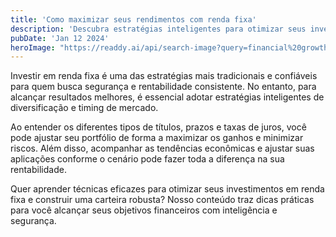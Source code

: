 ```yaml
---
title: 'Como maximizar seus rendimentos com renda fixa'
description: 'Descubra estratégias inteligentes para otimizar seus investimentos em renda fixa e construir um portfólio sólido.'
pubDate: 'Jan 12 2024'
heroImage: "https://readdy.ai/api/search-image?query=financial%20growth%20charts%20fixed%20income%20investments%20with%20professional%20clean%20background%20showing%20upward%20trending%20graphs%20and%20calculator%20on%20desk&width=400&height=250&seq=blog-post-1&orientation=landscape"
---
```


Investir em renda fixa é uma das estratégias mais tradicionais e confiáveis para quem busca segurança e rentabilidade consistente. No entanto, para alcançar resultados melhores, é essencial adotar estratégias inteligentes de diversificação e timing de mercado.  

Ao entender os diferentes tipos de títulos, prazos e taxas de juros, você pode ajustar seu portfólio de forma a maximizar os ganhos e minimizar riscos. Além disso, acompanhar as tendências econômicas e ajustar suas aplicações conforme o cenário pode fazer toda a diferença na sua rentabilidade.  

Quer aprender técnicas eficazes para otimizar seus investimentos em renda fixa e construir uma carteira robusta? Nosso conteúdo traz dicas práticas para você alcançar seus objetivos financeiros com inteligência e segurança.